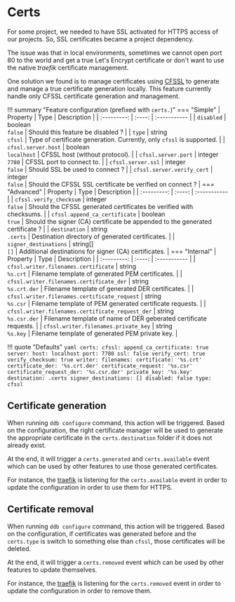 Certs
===

For some project, we needed to have SSL activated for HTTPS access of our projects. So, SSL certificates became a
project dependency.

The issue was that in local environments, sometimes we cannot open port 80 to the world and get a true Let's Encrypt
certificate or don't want to use the native *traefik* certificate management.

One solution we found is to manage certificates using [CFSSL](https://github.com/cloudflare/cfssl) to generate and
manage a true certificate generation locally. This feature currently handle only CFSSL certificate generation and
management.

!!! summary "Feature configuration (prefixed with `certs.`)"
    === "Simple"
        | Property | Type | Description |
        | :---------: | :----: | :----------- |
        | `disabled` | boolean<br>`false` | Should this feature be disabled ? |
        | `type` | string<br>`cfssl` | Type of certificate generation. Currently, only `cfssl` is supported. |
        | `cfssl.server.host` | boolean<br>`localhost` | CFSSL host (without protocol). |
        | `cfssl.server.port` | integer<br>`7780` | CFSSL port to connect to. |
        | `cfssl.server.ssl` | integer<br>`false` | Should SSL be used to connect ? |
        | `cfssl.server.verify_cert` | integer<br>`false` | Should the CFSSL SSL certificate be verified on connect ? |
    === "Advanced"
        | Property | Type | Description |
        | :---------: | :----: | :----------- |
        | `cfssl.verify_checksum` | integer<br>`false` | Should the CFSSL generated certificates be verified with checksums. |
        | `cfssl.append_ca_certificate` | boolean<br>`true` | Should the signer (CA) certificate be appended to the generated certificate ? |
        | `destination` | string<br>`.certs` | Destination directory of generated certificates. |
        | `signer_destinations` | string[]<br>`[]` | Additional destinations for signer (CA) certificates. |
    === "Internal"
        | Property | Type | Description |
        | :---------: | :----: | :----------- |
        | `cfssl.writer.filenames.certificate` | string<br>`%s.crt` | Filename template of generated PEM certificates. |
        | `cfssl.writer.filenames.certificate_der` | string<br>`%s.crt.der` | Filename template of generated DER certificates. |
        | `cfssl.writer.filenames.certificate_request` | string<br>`%s.csr` | Filename template of PEM generated certificate requests. |
        | `cfssl.writer.filenames.certificate_request_der` | string<br>`%s.csr.der` | Filename template of name of DER geberated certificate requests. |
        | `cfssl.writer.filenames.private_key` | string<br>`%s.key` | Filename template of generated PEM private key. |


!!! quote "Defaults"
    ```yaml
    certs:
      cfssl:
        append_ca_certificate: true
        server:
          host: localhost
          port: 7780
          ssl: false
          verify_cert: true
        verify_checksum: true
        writer:
          filenames:
            certificate: '%s.crt'
            certificate_der: '%s.crt.der'
            certificate_request: '%s.csr'
            certificate_request_der: '%s.csr.der'
            private_key: '%s.key'
      destination: .certs
      signer_destinations: []
      disabled: false
      type: cfssl
    ```

Certificate generation
---

When running `ddb configure` command, this action will be triggered. Based on the configuration, the right certificate
manager will be used to generate the appropriate certificate in the `certs.destination` folder if it does not already
exist.

At the end, it will trigger a `certs.generated` and `certs.available` event which can be used by other features to use
those generated certificates.

For instance, the [traefik](./traefik.md#certificates-installation-feature) is listening for the `certs.available` event
in order to update the configuration in order to use them for HTTPS.

Certificate removal
---

When running `ddb configure` command, this action will be triggered. Based on the configuration, if certificates was
generated before and the `certs.type` is switch to something else than `cfssl`, those certificates will be deleted.

At the end, it will trigger a `certs.removed` event which can be used by other features to update themselves.

For instance, the [traefik](./traefik.md#certificates-installation-feature) is listening for the `certs.removed` event
in order to update the configuration in order to remove them. 